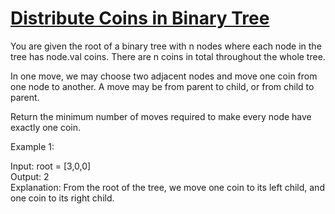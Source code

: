 # [Distribute Coins in Binary Tree](https://leetcode.com/problems/distribute-coins-in-binary-tree/)

You are given the root of a binary tree with n nodes where each node in the tree has node.val coins. There are n coins in total throughout the whole tree.  

In one move, we may choose two adjacent nodes and move one coin from one node to another. A move may be from parent to child, or from child to parent.  

Return the minimum number of moves required to make every node have exactly one coin.  

Example 1:  

Input: root = [3,0,0]  
Output: 2  
Explanation: From the root of the tree, we move one coin to its left child, and one coin to its right child.  